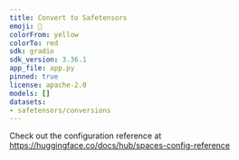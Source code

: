 ```yaml
---
title: Convert to Safetensors
emoji: 🐶
colorFrom: yellow
colorTo: red
sdk: gradio
sdk_version: 3.36.1
app_file: app.py
pinned: true
license: apache-2.0
models: []
datasets:
- safetensors/conversions
---
```


Check out the configuration reference at https://huggingface.co/docs/hub/spaces-config-reference
